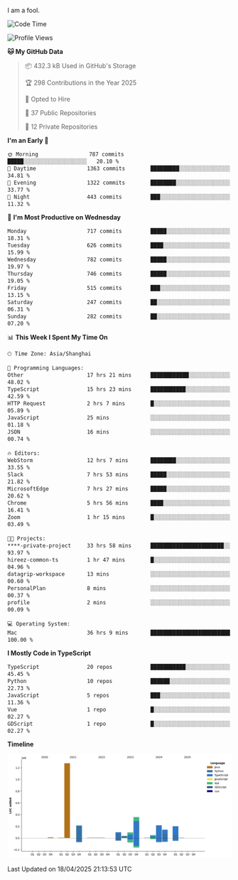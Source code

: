 I am a fool.

<!--START_SECTION:waka-->
![Code Time](http://img.shields.io/badge/Code%20Time-2%2C903%20hrs%2038%20mins-blue)

![Profile Views](http://img.shields.io/badge/Profile%20Views-2-blue)

**🐱 My GitHub Data** 

> 📦 432.3 kB Used in GitHub's Storage 
 > 
> 🏆 298 Contributions in the Year 2025
 > 
> 💼 Opted to Hire
 > 
> 📜 37 Public Repositories 
 > 
> 🔑 12 Private Repositories 
 > 
**I'm an Early 🐤** 

```text
🌞 Morning                787 commits         █████░░░░░░░░░░░░░░░░░░░░   20.10 % 
🌆 Daytime                1363 commits        █████████░░░░░░░░░░░░░░░░   34.81 % 
🌃 Evening                1322 commits        ████████░░░░░░░░░░░░░░░░░   33.77 % 
🌙 Night                  443 commits         ███░░░░░░░░░░░░░░░░░░░░░░   11.32 % 
```
📅 **I'm Most Productive on Wednesday** 

```text
Monday                   717 commits         █████░░░░░░░░░░░░░░░░░░░░   18.31 % 
Tuesday                  626 commits         ████░░░░░░░░░░░░░░░░░░░░░   15.99 % 
Wednesday                782 commits         █████░░░░░░░░░░░░░░░░░░░░   19.97 % 
Thursday                 746 commits         █████░░░░░░░░░░░░░░░░░░░░   19.05 % 
Friday                   515 commits         ███░░░░░░░░░░░░░░░░░░░░░░   13.15 % 
Saturday                 247 commits         ██░░░░░░░░░░░░░░░░░░░░░░░   06.31 % 
Sunday                   282 commits         ██░░░░░░░░░░░░░░░░░░░░░░░   07.20 % 
```


📊 **This Week I Spent My Time On** 

```text
🕑︎ Time Zone: Asia/Shanghai

💬 Programming Languages: 
Other                    17 hrs 21 mins      ████████████░░░░░░░░░░░░░   48.02 % 
TypeScript               15 hrs 23 mins      ███████████░░░░░░░░░░░░░░   42.59 % 
HTTP Request             2 hrs 7 mins        █░░░░░░░░░░░░░░░░░░░░░░░░   05.89 % 
JavaScript               25 mins             ░░░░░░░░░░░░░░░░░░░░░░░░░   01.18 % 
JSON                     16 mins             ░░░░░░░░░░░░░░░░░░░░░░░░░   00.74 % 

🔥 Editors: 
WebStorm                 12 hrs 7 mins       ████████░░░░░░░░░░░░░░░░░   33.55 % 
Slack                    7 hrs 53 mins       █████░░░░░░░░░░░░░░░░░░░░   21.82 % 
MicrosoftEdge            7 hrs 27 mins       █████░░░░░░░░░░░░░░░░░░░░   20.62 % 
Chrome                   5 hrs 56 mins       ████░░░░░░░░░░░░░░░░░░░░░   16.41 % 
Zoom                     1 hr 15 mins        █░░░░░░░░░░░░░░░░░░░░░░░░   03.49 % 

🐱‍💻 Projects: 
****-private-project     33 hrs 58 mins      ███████████████████████░░   93.97 % 
hireez-common-ts         1 hr 47 mins        █░░░░░░░░░░░░░░░░░░░░░░░░   04.96 % 
datagrip-workspace       13 mins             ░░░░░░░░░░░░░░░░░░░░░░░░░   00.60 % 
PersonalPlan             8 mins              ░░░░░░░░░░░░░░░░░░░░░░░░░   00.37 % 
profile                  2 mins              ░░░░░░░░░░░░░░░░░░░░░░░░░   00.09 % 

💻 Operating System: 
Mac                      36 hrs 9 mins       █████████████████████████   100.00 % 
```

**I Mostly Code in TypeScript** 

```text
TypeScript               20 repos            ███████████░░░░░░░░░░░░░░   45.45 % 
Python                   10 repos            ██████░░░░░░░░░░░░░░░░░░░   22.73 % 
JavaScript               5 repos             ███░░░░░░░░░░░░░░░░░░░░░░   11.36 % 
Vue                      1 repo              █░░░░░░░░░░░░░░░░░░░░░░░░   02.27 % 
GDScript                 1 repo              █░░░░░░░░░░░░░░░░░░░░░░░░   02.27 % 
```



**Timeline**

![Lines of Code chart](https://raw.githubusercontent.com/VeejaLiu/VeejaLiu/master/assets/bar_graph.png)


 Last Updated on 18/04/2025 21:13:53 UTC
<!--END_SECTION:waka-->
